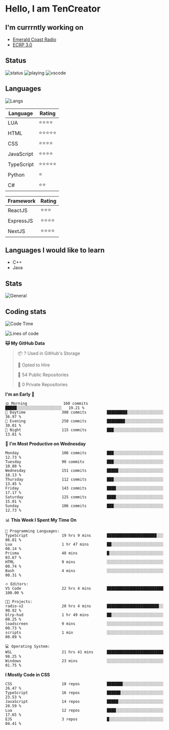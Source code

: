 # Hello, I am TenCreator

## I'm currrntly working on
- [Emerald Coast Radio](https://listen.emeraldcoastrp.com/)
- [ECRP 3.0](http://github.com/Emerald-Coast-Roleplay/)

## Status
![status](https://api.statusbadges.me/badge/status/518334475038359555?simple=true&style=for-the-badge)
![playing](https://api.statusbadges.me/badge/playing/518334475038359555?style=for-the-badge)
![vscode](https://api.statusbadges.me/badge/vscode/518334475038359555?style=for-the-badge)

## Languages
![Langs](https://github-readme-stats.vercel.app/api/top-langs/?username=tencreator&layout=compact&theme=radical)


|Language|Rating|
|--------|------|
|LUA|⭐️⭐️⭐️⭐️|
|HTML|⭐️⭐️⭐️⭐️⭐️|
|CSS|⭐️⭐️⭐️⭐️|
|JavaScript|⭐️⭐️⭐️⭐️|
|TypeScript|⭐️⭐️⭐️⭐️⭐️|
|Python|⭐️|
|C#|⭐️⭐️ |

|Framework|Rating|
|--------|------|
|ReactJS|⭐️⭐️⭐|
|ExpressJS|⭐️⭐️⭐️⭐️|
|NextJS|⭐️⭐️⭐⭐️|

## Languages I would like to learn
- C++
- Java

## Stats
![General](https://github-readme-stats.vercel.app/api?username=tencreator&show_icons=true&theme=radical)

## Coding stats

<!--START_SECTION:waka-->
![Code Time](http://img.shields.io/badge/Code%20Time-244%20hrs%2036%20mins-blue)

![Lines of code](https://img.shields.io/badge/From%20Hello%20World%20I%27ve%20Written-1.3%20million%20lines%20of%20code-blue)

**🐱 My GitHub Data** 

> 📦 ? Used in GitHub's Storage 
 > 
> 💼 Opted to Hire
 > 
> 📜 54 Public Repositories 
 > 
> 🔑 0 Private Repositories 
 > 
**I'm an Early 🐤** 

```text
🌞 Morning                160 commits         █████░░░░░░░░░░░░░░░░░░░░   19.21 % 
🌆 Daytime                308 commits         █████████░░░░░░░░░░░░░░░░   36.97 % 
🌃 Evening                250 commits         ████████░░░░░░░░░░░░░░░░░   30.01 % 
🌙 Night                  115 commits         ███░░░░░░░░░░░░░░░░░░░░░░   13.81 % 
```
📅 **I'm Most Productive on Wednesday** 

```text
Monday                   106 commits         ███░░░░░░░░░░░░░░░░░░░░░░   12.73 % 
Tuesday                  90 commits          ███░░░░░░░░░░░░░░░░░░░░░░   10.80 % 
Wednesday                151 commits         █████░░░░░░░░░░░░░░░░░░░░   18.13 % 
Thursday                 112 commits         ███░░░░░░░░░░░░░░░░░░░░░░   13.45 % 
Friday                   143 commits         ████░░░░░░░░░░░░░░░░░░░░░   17.17 % 
Saturday                 125 commits         ████░░░░░░░░░░░░░░░░░░░░░   15.01 % 
Sunday                   106 commits         ███░░░░░░░░░░░░░░░░░░░░░░   12.73 % 
```


📊 **This Week I Spent My Time On** 

```text
💬 Programming Languages: 
TypeScript               19 hrs 9 mins       ██████████████████████░░░   86.81 % 
Lua                      1 hr 47 mins        ██░░░░░░░░░░░░░░░░░░░░░░░   08.14 % 
Prisma                   48 mins             █░░░░░░░░░░░░░░░░░░░░░░░░   03.67 % 
HTML                     9 mins              ░░░░░░░░░░░░░░░░░░░░░░░░░   00.74 % 
Bash                     4 mins              ░░░░░░░░░░░░░░░░░░░░░░░░░   00.31 % 

🔥 Editors: 
VS Code                  22 hrs 4 mins       █████████████████████████   100.00 % 

🐱‍💻 Projects: 
radio-v2                 20 hrs 4 mins       ███████████████████████░░   90.92 % 
blrp-hud                 1 hr 49 mins        ██░░░░░░░░░░░░░░░░░░░░░░░   08.25 % 
loadscreen               9 mins              ░░░░░░░░░░░░░░░░░░░░░░░░░   00.73 % 
scripts                  1 min               ░░░░░░░░░░░░░░░░░░░░░░░░░   00.09 % 

💻 Operating System: 
WSL                      21 hrs 41 mins      █████████████████████████   98.25 % 
Windows                  23 mins             ░░░░░░░░░░░░░░░░░░░░░░░░░   01.75 % 
```

**I Mostly Code in CSS** 

```text
CSS                      18 repos            ███████░░░░░░░░░░░░░░░░░░   26.47 % 
TypeScript               16 repos            ██████░░░░░░░░░░░░░░░░░░░   23.53 % 
JavaScript               14 repos            █████░░░░░░░░░░░░░░░░░░░░   20.59 % 
Lua                      12 repos            ████░░░░░░░░░░░░░░░░░░░░░   17.65 % 
EJS                      3 repos             █░░░░░░░░░░░░░░░░░░░░░░░░   04.41 % 
```




<!--END_SECTION:waka-->
